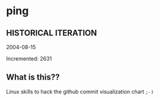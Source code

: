 # ping

## HISTORICAL ITERATION
2004-08-15

Incremented: 2631

## What is this?? 
Linux skills to hack the github commit visualization chart `;-)`
